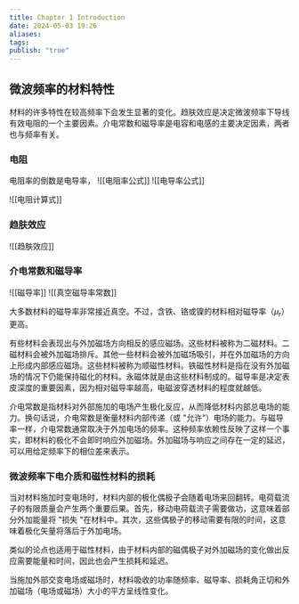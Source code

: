 ```yaml
---
title: Chapter 1 Introduction
date: 2024-05-03 19:26
aliases: 
tags: 
publish: "true"
---
```

## 微波频率的材料特性

材料的许多特性在较高频率下会发生显著的变化。趋肤效应是决定微波频率下导线有效电阻的一个主要因素。介电常数和磁导率是电容和电感的主要决定因素，两者也与频率有关。

### 电阻

电阻率的倒数是电导率，
![[电阻率公式]]
![[电导率公式]]

![[电阻计算式]]

### 趋肤效应

![[趋肤效应]]

### 介电常数和磁导率

![[磁导率]]
![[真空磁导率常数]]

大多数材料的磁导率非常接近真空。不过，含铁、铬或镍的材料相对磁导率（$\mu_{r}$）更高。

有些材料会表现出与外加磁场方向相反的感应磁场。这些材料被称为二磁材料。二磁材料会被外加磁场排斥。其他一些材料会被外加磁场吸引，并在外加磁场的方向上形成内部感应磁场。这些材料被称为顺磁性材料。铁磁性材料是指在没有外加磁场的情况下仍能保持磁化的材料。永磁体就是由这些材料制成的。磁导率是决定表皮深度的重要因素，因为相对磁导率越高，电磁波穿透材料的程度就越低。

介电常数是指材料对外部施加的电场产生极化反应，从而降低材料内部总电场的能力。换句话说，介电常数是衡量材料内部传递（或 "允许"）电场的能力。与磁导率一样，介电常数通常取决于外加电场的频率。这种频率依赖性反映了这样一个事实，即材料的极化不会即时响应外加磁场。外加磁场与响应之间存在一定的延迟，可以用给定频率下的相位差来表示。

### 微波频率下电介质和磁性材料的损耗

当对材料施加时变电场时，材料内部的极化偶极子会随着电场来回翻转。电荷载流子的有限质量会产生两个重要后果。首先，移动电荷载流子需要做功，这意味着部分外加能量将 "损失 "在材料中。其次，这些偶极子的移动需要有限的时间，这意味着极化矢量将落后于外加电场。

类似的论点也适用于磁性材料，由于材料内部的磁偶极子对外加磁场的变化做出反应需要能量和时间，因此也会产生损耗和延迟。

当施加外部交变电场或磁场时，材料吸收的功率随频率、磁导率、损耗角正切和外加磁场（电场或磁场）大小的平方呈线性变化。